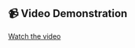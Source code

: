<!-- 

Repo:
https://github.com/degu0055/FunctionAppswithOutputBindings 

Submit here:
https://brightspace.algonquincollege.com/d2l/lms/dropbox/user/folder_submit_files.d2l?ou=791554&db=743547

-->

## 📹 Video Demonstration

[Watch the video](https://www.youtube.com/watch?v=VIDEO_ID_HERE)

